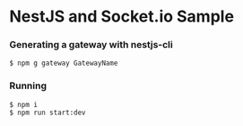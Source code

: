 # NestJS and Socket.io Sample

### Generating a gateway with nestjs-cli
```nodejs
$ npm g gateway GatewayName
```
### Running
```nodejs
$ npm i
$ npm run start:dev
```